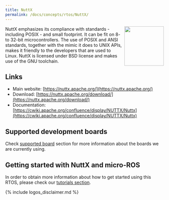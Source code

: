 ```yaml
---
title: NuttX
permalink: /docs/concepts/rtos/NuttX/
---
```


<img style="float:right; padding-left:5px;" width="125" height="125" src="https://upload.wikimedia.org/wikipedia/commons/b/b0/NuttX_logo.png">

NuttX emphasizes its compliance with standards - including POSIX - and small footprint. It can be fit on 8- to 32-bit microcontrollers. The use of POSIX and ANSI standards, together with the mimic it does to UNIX APIs, makes it friendly to the developers that are used to Linux. NuttX is licensed under BSD license and makes use of the GNU toolchain.

## Links

* Main website: [https://nuttx.apache.org/](https://nuttx.apache.org/)
* Download: [https://nuttx.apache.org/download/](https://nuttx.apache.org/download/)
* Documentation: [https://cwiki.apache.org/confluence/display/NUTTX/Nuttx](https://cwiki.apache.org/confluence/display/NUTTX/Nuttx)

## Supported development boards

Check [supported board](/docs/overview/hardware/) section for more information about the boards we are currently using.

## Getting started with NuttX and micro-ROS

In order to obtain more information about how to get started using this RTOS, please check our [tutorials section](/docs/tutorials/core/first_application_rtos/).

{% include logos_disclaimer.md %}
